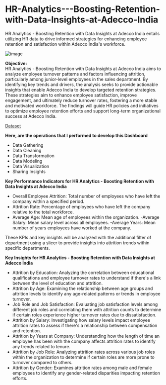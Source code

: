# HR-Analytics---Boosting-Retention-with-Data-Insights-at-Adecco-India
HR Analytics - Boosting Retention with Data Insights at Adecco India entails utilizing HR data to drive informed strategies for enhancing employee retention and satisfaction within Adecco India's workforce.

![image](https://github.com/amandeepkaur2024/HR-Analytics---Boosting-Retention-with-Data-Insights-at-Adecco-India/assets/169684721/d2673de8-2c6a-46a8-986e-b12af91e80d6)

**Objective:**<br>
HR Analytics - Boosting Retention with Data Insights at Adecco India aims to analyze employee turnover patterns and factors influencing attrition, particularly among junior-level employees in the sales department. By identifying key trends and drivers, the analysis seeks to provide actionable insights that enable Adecco India to develop targeted retention strategies. These strategies aim to enhance employee satisfaction, improve engagement, and ultimately reduce turnover rates, fostering a more stable and motivated workforce. The findings will guide HR policies and initiatives to optimize employee retention efforts and support long-term organizational success at Adecco India.

[Dataset](https://www.kaggle.com/datasets/bhanupratapbiswas/hr-analytics-case-study)

**Here, are the operations that I performed to develop this Dashboard**
- Data Gathering
- Data Cleaning
- Data Transformation
- Data Modeling
- Data Visualization
- Sharing Insights

**Key Performance Indicators for HR Analytics - Boosting Retention with Data Insights at Adecco India**
- Overall Employee Attrition: Total number of employees who have left the company within a specified period.
- Attrition Rate: Percentage of employees who have left the company relative to the total workforce.
- Average Age: Mean age of employees within the organization.
-Average Salary: Mean salary level across all employees.
-Average Years: Mean number of years employees have worked at the company.

These KPIs and key insights will be analyzed with the additional filter of department using a slicer to provide insights into attrition trends within specific departments.
  

**Key Insights for HR Analytics - Boosting Retention with Data Insights at Adecco India**
- Attrition by Education: Analyzing the correlation between educational qualifications and employee turnover rates to understand if there's a link between the level of education and attrition.
- Attrition by Age: Examining the relationship between age groups and attrition levels to identify any age-related patterns or trends in employee turnover.
- Job Role and Job Satisfaction: Evaluating job satisfaction levels among different job roles and correlating them with attrition counts to determine if certain roles experience higher turnover rates due to dissatisfaction.
- Attrition by Salary: Investigating how salary levels impact employee attrition rates to assess if there's a relationship between compensation and retention.
- Attrition by Years at Company: Understanding how the length of time an employee has been with the company affects attrition rates to identify any trends related to tenure.
- Attrition by Job Role: Analyzing attrition rates across various job roles within the organization to determine if certain roles are more prone to turnover compared to others.
- Attrition by Gender: Examines attrition rates among male and female employees to identify any gender-related disparities impacting retention efforts.





